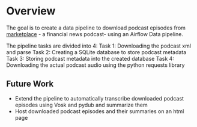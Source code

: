 # Overview
The goal is to create a data pipeline to download podcast episodes from [marketplace](https://www.marketplace.org/) - a financial news podcast- using an Airflow Data pipeline. 

The pipeline tasks are divided into 4:
Task 1: Downloading the podcast xml and parse
Task 2: Creating a SQLite database to store podcast metadata
Task 3: Storing podcast metadata into the created database
Task 4: Downloading the actual podcast audio using the python requests library

## Future Work
* Extend the pipeline to automatically transcribe downloaded podcast episodes using Vosk and pydub and summarize them
* Host downloaded podcast episodes and their summaries on an html page
